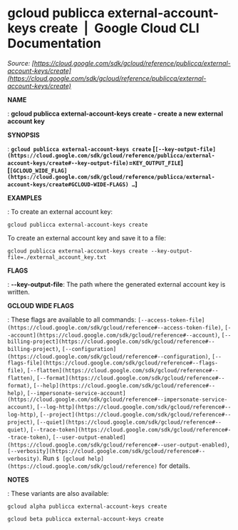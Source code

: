 # gcloud publicca external-account-keys create  |  Google Cloud CLI Documentation

*Source: [https://cloud.google.com/sdk/gcloud/reference/publicca/external-account-keys/create](https://cloud.google.com/sdk/gcloud/reference/publicca/external-account-keys/create)*

**NAME**

: **gcloud publicca external-account-keys create - create a new external account key**

**SYNOPSIS**

: **`gcloud publicca external-account-keys create` [`[--key-output-file](https://cloud.google.com/sdk/gcloud/reference/publicca/external-account-keys/create#--key-output-file)`=`KEY_OUTPUT_FILE`] [`[GCLOUD_WIDE_FLAG](https://cloud.google.com/sdk/gcloud/reference/publicca/external-account-keys/create#GCLOUD-WIDE-FLAGS) …`]**

**EXAMPLES**

: To create an external account key:

```
gcloud publicca external-account-keys create
```

To create an external account key and save it to a file:

```
gcloud publicca external-account-keys create --key-output-file=./external_account_key.txt
```

**FLAGS**

: **--key-output-file**:
The path where the generated external account key is written.

**GCLOUD WIDE FLAGS**

: These flags are available to all commands: `[--access-token-file](https://cloud.google.com/sdk/gcloud/reference#--access-token-file)`,
`[--account](https://cloud.google.com/sdk/gcloud/reference#--account)`, `[--billing-project](https://cloud.google.com/sdk/gcloud/reference#--billing-project)`,
`[--configuration](https://cloud.google.com/sdk/gcloud/reference#--configuration)`,
`[--flags-file](https://cloud.google.com/sdk/gcloud/reference#--flags-file)`,
`[--flatten](https://cloud.google.com/sdk/gcloud/reference#--flatten)`, `[--format](https://cloud.google.com/sdk/gcloud/reference#--format)`, `[--help](https://cloud.google.com/sdk/gcloud/reference#--help)`, `[--impersonate-service-account](https://cloud.google.com/sdk/gcloud/reference#--impersonate-service-account)`,
`[--log-http](https://cloud.google.com/sdk/gcloud/reference#--log-http)`,
`[--project](https://cloud.google.com/sdk/gcloud/reference#--project)`, `[--quiet](https://cloud.google.com/sdk/gcloud/reference#--quiet)`, `[--trace-token](https://cloud.google.com/sdk/gcloud/reference#--trace-token)`, `[--user-output-enabled](https://cloud.google.com/sdk/gcloud/reference#--user-output-enabled)`,
`[--verbosity](https://cloud.google.com/sdk/gcloud/reference#--verbosity)`.
Run `$ [gcloud help](https://cloud.google.com/sdk/gcloud/reference)` for details.

**NOTES**

: These variants are also available:

```
gcloud alpha publicca external-account-keys create
```

```
gcloud beta publicca external-account-keys create
```